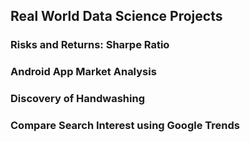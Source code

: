 ## Real World Data Science Projects

### Risks and Returns: Sharpe Ratio
### Android App Market Analysis
### Discovery of Handwashing
### Compare Search Interest using Google Trends
